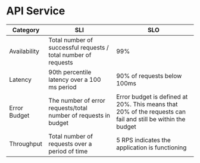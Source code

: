 # API Service

| Category     | SLI | SLO                                                                                                         |
|--------------|-----|-------------------------------------------------------------------------------------------------------------|
| Availability | Total number of successful requests / total number of requests  | 99%                                             |
| Latency      | 90th percentile latency over a 100 ms period                    | 90% of requests below 100ms                     |
| Error Budget | The number of error requests/total number of requests in budget | Error budget is defined at 20%. This means that 20% of the requests can fail and still be within the budget |
| Throughput   | Total number of requests over a period of time                  | 5 RPS indicates the application is functioning  |
